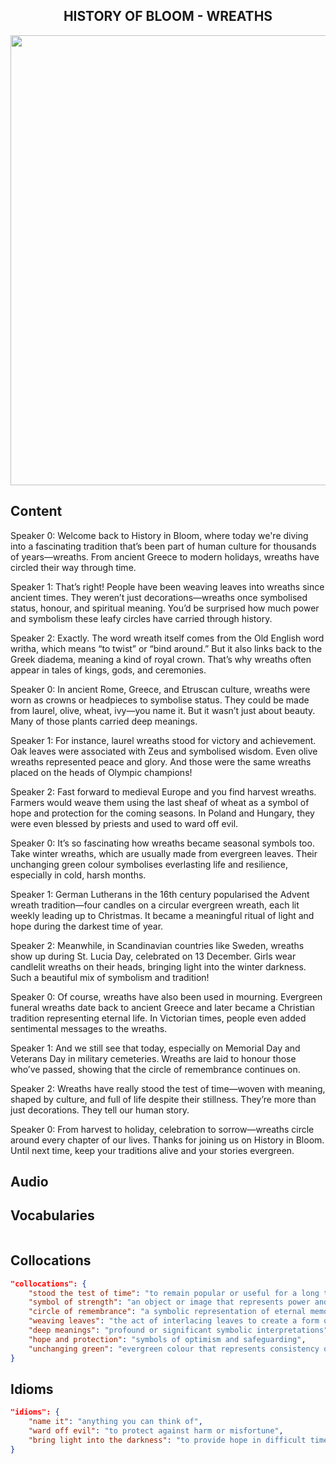 <h2 align='center'>
HISTORY OF BLOOM - WREATHS
</h2>

<div align='center'>
<img src='https://www.bhg.com/thmb/5drsdH2B-KyWL6I46Sh3ByLo1cE=/4000x0/filters:no_upscale():strip_icc()/KH_1027121_BHG_Pumpkins88461_preview-6f2b2731392841c5a071f4b43d1af071.jpg' width=720px>
</div>

## Content

Speaker 0: Welcome back to History in Bloom, where today we're diving into a fascinating tradition that’s been part of human culture for thousands of years—wreaths. From ancient Greece to modern holidays, wreaths have circled their way through time.

Speaker 1: That’s right! People have been weaving leaves into wreaths since ancient times. They weren’t just decorations—wreaths once symbolised status, honour, and spiritual meaning. You’d be surprised how much power and symbolism these leafy circles have carried through history.

Speaker 2: Exactly. The word wreath itself comes from the Old English word writha, which means “to twist” or “bind around.” But it also links back to the Greek diadema, meaning a kind of royal crown. That’s why wreaths often appear in tales of kings, gods, and ceremonies.

Speaker 0: In ancient Rome, Greece, and Etruscan culture, wreaths were worn as crowns or headpieces to symbolise status. They could be made from laurel, olive, wheat, ivy—you name it. But it wasn’t just about beauty. Many of those plants carried deep meanings.

Speaker 1: For instance, laurel wreaths stood for victory and achievement. Oak leaves were associated with Zeus and symbolised wisdom. Even olive wreaths represented peace and glory. And those were the same wreaths placed on the heads of Olympic champions!

Speaker 2: Fast forward to medieval Europe and you find harvest wreaths. Farmers would weave them using the last sheaf of wheat as a symbol of hope and protection for the coming seasons. In Poland and Hungary, they were even blessed by priests and used to ward off evil.

Speaker 0: It’s so fascinating how wreaths became seasonal symbols too. Take winter wreaths, which are usually made from evergreen leaves. Their unchanging green colour symbolises everlasting life and resilience, especially in cold, harsh months.

Speaker 1: German Lutherans in the 16th century popularised the Advent wreath tradition—four candles on a circular evergreen wreath, each lit weekly leading up to Christmas. It became a meaningful ritual of light and hope during the darkest time of year.

Speaker 2: Meanwhile, in Scandinavian countries like Sweden, wreaths show up during St. Lucia Day, celebrated on 13 December. Girls wear candlelit wreaths on their heads, bringing light into the winter darkness. Such a beautiful mix of symbolism and tradition!

Speaker 0: Of course, wreaths have also been used in mourning. Evergreen funeral wreaths date back to ancient Greece and later became a Christian tradition representing eternal life. In Victorian times, people even added sentimental messages to the wreaths.

Speaker 1: And we still see that today, especially on Memorial Day and Veterans Day in military cemeteries. Wreaths are laid to honour those who’ve passed, showing that the circle of remembrance continues on.

Speaker 2: Wreaths have really stood the test of time—woven with meaning, shaped by culture, and full of life despite their stillness. They’re more than just decorations. They tell our human story.

Speaker 0: From harvest to holiday, celebration to sorrow—wreaths circle around every chapter of our lives. Thanks for joining us on History in Bloom. Until next time, keep your traditions alive and your stories evergreen.

## Audio


<div align='center'>



</div>


## Vocabularies

```json

```

## Collocations

```json
"collocations": {
    "stood the test of time": "to remain popular or useful for a long time",
    "symbol of strength": "an object or image that represents power and resilience",
    "circle of remembrance": "a symbolic representation of eternal memory or honour",
    "weaving leaves": "the act of interlacing leaves to create a form or pattern",
    "deep meanings": "profound or significant symbolic interpretations",
    "hope and protection": "symbols of optimism and safeguarding",
    "unchanging green": "evergreen colour that represents consistency or immortality"
}
```


## Idioms

```json
"idioms": {
    "name it": "anything you can think of",
    "ward off evil": "to protect against harm or misfortune",
    "bring light into the darkness": "to provide hope in difficult times"
}
```